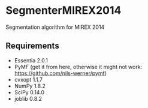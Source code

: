 SegmenterMIREX2014
==================

Segmentation algorithm for MIREX 2014

Requirements
------------

* Essentia 2.0.1
* PyMF (get it from here, otherwise it might not work: https://github.com/nils-werner/pymf)
* cvxopt 1.1.7
* NumPy 1.8.2
* SciPy 0.14.0
* joblib 0.8.2
